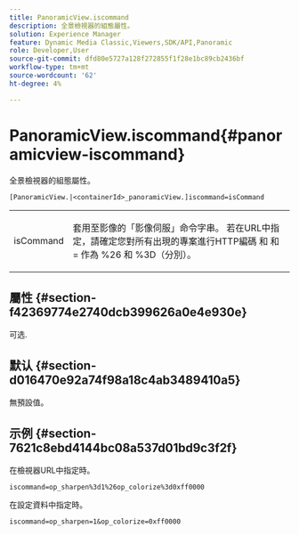 ```yaml
---
title: PanoramicView.iscommand
description: 全景檢視器的組態屬性。
solution: Experience Manager
feature: Dynamic Media Classic,Viewers,SDK/API,Panoramic
role: Developer,User
source-git-commit: dfd80e5727a128f272855f1f28e1bc89cb2436bf
workflow-type: tm+mt
source-wordcount: '62'
ht-degree: 4%

---
```


# PanoramicView.iscommand{#panoramicview-iscommand}

全景檢視器的組態屬性。

` [PanoramicView.|<containerId>_panoramicView.]iscommand=isCommand `

<table id="table_43A84C1044574A6FAB8CE67D71AAD5EC"> 
 <tbody> 
  <tr> 
   <td colname="col1"> <p> <span class="codeph"> <span class="varname"> isCommand</span> </span> </p> </td> 
   <td colname="col2"> <p> 套用至影像的「影像伺服」命令字串。  若在URL中指定，請確定您對所有出現的專案進行HTTP編碼 <span class="codeph"> 和</span> 和 <span class="codeph"> =</span> 作為 <span class="codeph"> %26</span> 和 <span class="codeph"> %3D</span>（分別）。 </p> </td> 
  </tr> 
 </tbody> 
</table>


## 屬性 {#section-f42369774e2740dcb399626a0e4e930e}

可选.

## 默认 {#section-d016470e92a74f98a18c4ab3489410a5}

無預設值。

## 示例 {#section-7621c8ebd4144bc08a537d01bd9c3f2f}

在檢視器URL中指定時。

```
iscommand=op_sharpen%3d1%26op_colorize%3d0xff0000
```

在設定資料中指定時。

```
iscommand=op_sharpen=1&op_colorize=0xff0000
```
